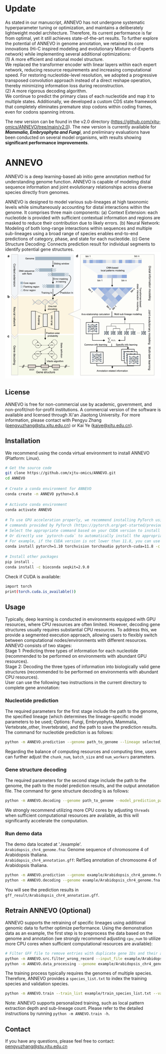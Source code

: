 # Update
As stated in our manuscript, ANNEVO has not undergone systematic hyperparameter tuning or optimization, and maintains a deliberately lightweight model architecture. Therefore, its current performance is far from optimal, yet it still achieves state-of-the-art results. To further explore the potential of ANNEVO in genome annotation, we retained its core innovations (Hi-C inspired modeling and evolutionary Mixture-of-Experts network) while implementing several additional optimizations:  
(1) A more efficient and rational model structure.  
We replaced the transformer encoder with linear layers within each expert network, reducing resource requirements and increasing computational speed.
For restoring nucleotide-level resolution, we adopted a progressive transposed convolution approach instead of a direct reshape operation, thereby minimizing information loss during reconstruction.  
(2) A more rigorous decoding algorithm.  
We continue to predict the primary class of each nucleotide and map it to multiple states. Additionally, we developed a custom CDS state framework that completely eliminates premature stop codons within coding frames, even for codons spanning introns.  

The new version can be found in the v2.0 directory (https://github.com/xjtu-omics/ANNEVO/tree/main/v2.0). The new version is currently available for ***Mammalia, Embryophyta and Fungi***, and preliminary evaluations have been conducted on several model organisms, with results showing **significant performance improvements**.
# ANNEVO
ANNEVO is a deep learning-based ab initio gene annotation method for understanding genome function. ANNEVO is capable of modeling distal sequence information and joint evolutionary relationships across diverse species directly from genomes.  

ANNEVO is designed to model various sub-lineages at high taxonomic levels while simultaneously accounting for distal interactions within the genome. It comprises three main components: (a) Context Extension: each nucleotide is provided with sufficient contextual information and regions are masked to reduce their contribution due to likely errors. (b) Neural Network: Modeling of both long-range interactions within sequences and multiple sub-lineages using a broad range of species enables end-to-end predictions of category, phase, and state for each nucleotide. (c) Gene Structure Decoding: Connects prediction result for individual segments to identify potential gene structures.
![GitHub Image](https://raw.githubusercontent.com/xjtu-omics/ANNEVO/main/img/Fig1.png)
## License
ANNEVO is free for non-commercial use by academic, government, and non-profit/not-for-profit institutions. A commercial version of the software is available and licensed through Xi'an Jiaotong University. For more information, please contact with Pengyu Zhang (pengyuzhang@stu.xjtu.edu.cn) or Kai Ye (kaiye@xjtu.edu.cn).  

## Installation
We recommend using the conda virtual environment to install ANNEVO (Platform: Linux).
```bash
# Get the source code
git clone https://github.com/xjtu-omics/ANNEVO.git
cd ANNEVO

# Create a conda environment for ANNEVO
conda create -n ANNEVO python=3.6

# Activate conda environment
conda activate ANNEVO

# To use GPU acceleration properly, we recommend installing PyTorch using the official installation 
# commands provided by PyTorch (https://pytorch.org/get-started/previous-versions/). 
# Select the appropriate command based on your CUDA version to install PyTorch version 1.10. 
# Or directly use `pytorch-cuda` to automatically install the appropriate `cudatoolkit`. 
# For example, if the CUDA version is not lower than 11.8, you can use the following command:
conda install pytorch=1.10 torchvision torchaudio pytorch-cuda=11.8 -c pytorch -c nvidia

# Install other packages
pip install .
conda install -c bioconda seqkit=2.9.0
```

Check if CUDA is available:
```bash
import torch
print(torch.cuda.is_available())
```

## Usage
Typically, deep learning is conducted in environments equipped with GPU resources, where CPU resources are often limited. However, decoding gene structures usually requires substantial CPU resources. To address this, we provide a segmented execution approach, allowing users to flexibly switch between computational nodes/environments with different resources. ANNEVO consists of two stages:  
Stage 1: Predicting three types of information for each nucleotide (recommended to be performed on environments with abundant GPU resources).  
Stage 2: Decoding the three types of information into biologically valid gene structures (recommended to be performed on environments with abundant CPU resources).  
User can use the following two instructions in the current directory to complete gene annotation:

### Nucleotide prediction
The required parameters for the first stage include the path to the genome, the specified lineage (which determines the lineage-specific model parameters to be used; Options: Fungi, Embryophyta, Mammalia, Vertebrate_other, Invertebrate), and the path to save the prediction results. The command for nucleotide prediction is as follows:
```bash
python -m ANNEVO.prediction --genome path_to_genome --lineage selected_lineage --model_prediction_path path_to_save_predction
```
Regarding the balance of computing resources and computing time, users can further adjust the `chunk_num`, `batch_size` and `num_workers` parameters.

### Gene structure decoding
The required parameters for the second stage include the path to the genome, the path to the model prediction results, and the output annotation file. The command for gene structure decoding is as follows:
```bash
python -m ANNEVO.decoding --genome path_to_genome --model_prediction_path path_to_save_predction --output path_to_gff --lineage selected_lineage --threads 48 --min_intron_length 30
```
We strongly recommend utilizing more CPU cores by adjusting `threads` when sufficient computational resources are available, as this will significantly accelerate the computation.

### Run demo data
The demo data located at './example'.  
`Arabidopsis_chr4_genome.fna`: Genome sequence of chromosome 4 of Arabidopsis thaliana.  
`Arabidopsis_chr4_annotation.gff`: RefSeq annotation of chromosome 4 of Arabidopsis thaliana.
```bash
python -m ANNEVO.prediction --genome example/Arabidopsis_chr4_genome.fna --lineage Embryophyta --model_prediction_path prediction_result/Arabidopsis_chr4
python -m ANNEVO.decoding --genome example/Arabidopsis_chr4_genome.fna --model_prediction_path prediction_result/Arabidopsis_chr4 --output gff_result/Arabidopsis_chr4_annotation.gff --threads 48 --min_intron_length 30 --lineage Embryophyta
```
You will see the prediction results in `gff_result/Arabidopsis_chr4_annotation.gff`.

## Retrain ANNEVO (Optional)
ANNEVO supports the retraining of specific lineages using additional genomic data to further optimize performance. Using the demonstration data as an example, the first step is to preprocess the data based on the genome and annotation (we strongly recommend adjusting `cpu_num` to utilize more CPU cores when sufficient computational resources are available):
```bash
# Filter GFF file to remove entries with duplicate gene IDs and their associated sub-features.
python -m ANNEVO.src.filter_wrong_record --input_file example/Arabidopsis_chr4_annotation.gff --output_file example/filterred_Arabidopsis_chr4_annotation.gff
python -m ANNEVO.data_processing --genome example/Arabidopsis_chr4_genome.fna --annotation example/filterred_Arabidopsis_chr4_annotation.gff --output_file processed_data/Arabidopsis_chr4.h5
```
The training process typically requires the genomes of multiple species. Therefore, ANNEVO provides a `species_list.txt` to index the training species and validation species.
```bash
python -m ANNEVO.train --train_list example/train_species_list.txt --val_list example/val_species_list.txt --model_save_path ANNEVO/saved_model/ANNEVO_test.pt --h5_path processed_data/
```
Note: ANNEVO supports personalized training, such as local pattern extraction depth and sub-lineage count. Please refer to the detailed instructions by running `python -m ANNEVO.train -h`.
## Contact
If you have any questions, please feel free to contact: pengyuzhang@stu.xjtu.edu.cn